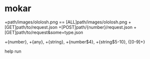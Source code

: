 # mokar

+path/images/ololosh.png == [ALL]path/images/ololosh.png
+[GET]path/to/request.json
+[POST]path/{number}/request.json
+[GET]path/to/request&some=type.json

+{number},
+{any},
+{string},
+{number$4},
+{string$5-10},
{[0-9]+}


help
run

